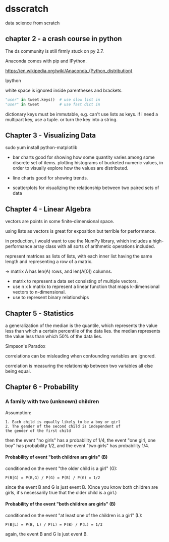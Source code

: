 # dsscratch
data science from scratch

## chapter 2 - a crash course in python

The ds community is still firmly stuck on py 2.7.

Anaconda comes with pip and IPython.

https://en.wikipedia.org/wiki/Anaconda_(Python_distribution)

Ipython

white space is ignored inside parentheses and brackets.

```python
"user" in tweet.keys()  # use slow list in 
"user" in tweet         # use fast dict in 
```
dictionary keys must be immutable, e.g. can't use lists as keys.
if i need a multipart key, use a tuple. or turn the key into a string.

## Chapter 3 - Visualizing Data

sudo yum install python-matplotlib

* bar charts
    good for showing how some quantity varies among some discrete set of items.
    plotting histograms of bucketed numeric values, in order to visually explore how the values are distributed.

* line charts
    good for showing trends.

* scatterplots
    for visualizing the relationship between two paired sets of data


## Chapter 4 - Linear Algebra

vectors are points in some finite-dimensional space.

using lists as vectors is great for exposition but terrible for performance.

in production, i would want to use the NumPy library,
which includes a high-performance array class
with all sorts of arithmetic operations included.

represent matrices as lists of lists,
with each inner list having the same length
and representing a row of a matrix.

=> matrix A has len(A) rows, and len(A[0]) columns.

* matrix to represent a data set consisting of multiple vectors.
* use n x k matrix to represent a linear function that maps k-dimensional
 vectors to n-dimensional.
* use to represent binary relationships

## Chapter 5 - Statistics

a generalization of the median is the quantile,
which represents the value less than which a certain percentile of the data lies.
the median represents the value less than which 50% of the data lies.

Simpson's Paradox

correlations can be misleading when confounding variables are ignored.

correlation is measuring the relationship between two variables
all else being equal.

## Chapter 6 - Probability

### A family with two (unknown) children

Assumption:

    1. Each child is equally likely to be a boy or girl
    2. The gender of the second child is independent of
    the gender of the first child

then the event "no girls" has a probability of 1/4,
the event "one girl, one boy" has probability 1/2,
and the event "two girls" has probability 1/4.

#### Probability of event "both children are girls" (B)
conditioned on the event "the older child is a girl" (G):

    P(B|G) = P(B,G) / P(G) = P(B) / P(G) = 1/2

since the event B and G is just event B.
(Once you know both children are girls, it's necessarily true that
the older child is a girl.)

#### Probability of the event "both children are girls" (B)
conditioned on the event "at least one of the children is a girl" (L):

    P(B|L) = P(B, L) / P(L) = P(B) / P(L) = 1/3

again, the event B and G is just event B.

